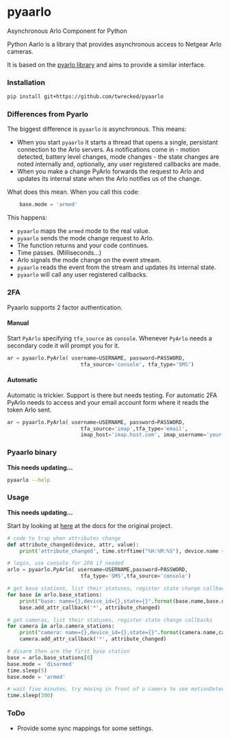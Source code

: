 # pyaarlo
Asynchronous Arlo Component for Python

Python Aarlo is a library that provides asynchronous access to  Netgear Arlo cameras.

It is based on the [pyarlo library](https://github.com/tchellomello/python-arlo) and aims to provide a similar interface.

### Installation

```bash
pip install git+https://github.com/twrecked/pyaarlo
```

### Differences from Pyarlo

The biggest difference is `pyaarlo` is asynchronous. This means:

* When you start `pyaarlo` it starts a thread that opens a single, persistant connection to the Arlo servers. As notifications come in - motion detected, battery level changes, mode changes - the state changes are noted internally and, optionally, any user registered callbacks are made.
* When you make a change PyArlo forwards the request to Arlo and updates its internal state when the Arlo notifies us of the change.

What does this mean. When you call this code:

```python
	base.mode = 'armed'
```

This happens:
* `pyaarlo` maps the `armed` mode to the real value.
* `pyaarlo` sends the mode change request to Arlo.
* The function returns and your code continues.
* Time passes. (Milliseconds...)
* Arlo signals the mode change on the event stream.
* `pyaarlo` reads the event from the stream and updates its internal state.
* `pyaarlo` will call any user registered callbacks.


### 2FA

Pyaarlo supports 2 factor authentication.

#### Manual

Start `PyArlo` specifying `tfa_source` as `console`. Whenever `PyArlo` needs a secondary code it will prompt you for it.

```python
ar = pyaarlo.PyArlo( username=USERNAME, password=PASSWORD,
						tfa_source='console', tfa_type='SMS')
```

#### Automatic

Automatic is trickier. Support is there but needs testing. For automatic 2FA PyArlo needs to access and your email account form where it reads the token Arlo sent.

```python
ar = pyaarlo.PyArlo( username=USERNAME, password=PASSWORD,
						tfa_source='imap',tfa_type='email',
						imap_host='imap.host.com', imap_username='your-user-name', imap_password='your-imap-password' )
```


### Pyaarlo binary

**This needs updating...**

```bash
pyaarlo --help
```

### Usage

**This needs updating...**

Start by looking at [here](https://github.com/tchellomello/python-arlo/blob/master/README.rst) at the docs for the original project.

``` python
# code to trap when attributes change
def attribute_changed(device, attr, value):
    print('attribute_changed', time.strftime("%H:%M:%S"), device.name + ':' + attr + ':' + str(value)[:80])

# login, use console for 2FA if needed
arlo = pyaarlo.PyArlo( username=USERNAME,password=PASSWORD,
                        tfa_type='SMS',tfa_source='console')

# get base stations, list their statuses, register state change callbacks
for base in arlo.base_stations:
    print("base: name={},device_id={},state={}".format(base.name,base.device_id,base.state))
    base.add_attr_callback('*', attribute_changed)

# get cameras, list their statuses, register state change callbacks
for camera in arlo.camera_stations:
    print("camera: name={},device_id={},state={}".format(camera.name,camera.device_id,camera.state))
    camera.add_attr_callback('*', attribute_changed)

# disarm then arm the first base station
base = arlo.base_stations[0]
base.mode = 'disarmed'
time.sleep(5)
base.mode = 'armed'

# wait five minutes, try moving in front of a camera to see motionDetected events
time.sleep(300)

```



### ToDo

* Provide some sync mappings for some settings.

